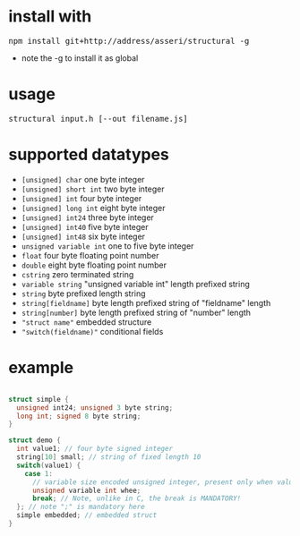 # install with
<pre>npm install git+http://address/asseri/structural -g</pre>
- note the -g to install it as global

# usage
<pre>structural input.h [--out filename.js]</pre>

# supported datatypes

- <code>[unsigned] char</code> one byte integer
- <code>[unsigned] short int</code> two byte integer
- <code>[unsigned] int</code> four byte integer
- <code>[unsigned] long int</code> eight byte integer
- <code>[unsigned] int24</code> three byte integer
- <code>[unsigned] int40</code> five byte integer
- <code>[unsigned] int48</code> six byte integer
- <code>unsigned variable int</code> one to five byte integer
- <code>float</code> four byte floating point number
- <code>double</code> eight byte floating point number
- <code>cstring</code> zero terminated string
- <code>variable string</code> "unsigned variable int" length prefixed string
- <code>string</code> byte prefixed length string
- <code>string[fieldname]</code> byte length prefixed string of "fieldname" length
- <code>string[number]</code> byte length prefixed string of "number" length
- <code>"struct name"</code> embedded structure
- <code>"switch(fieldname)"</code> conditional fields

# example

```c

struct simple {
  unsigned int24; unsigned 3 byte string;
  long int; signed 8 byte string;
}

struct demo {
  int value1; // four byte signed integer
  string[10] small; // string of fixed length 10
  switch(value1) {
    case 1:
      // variable size encoded unsigned integer, present only when value1 = 1
      unsigned variable int whee;
      break; // Note, unlike in C, the break is MANDATORY!
  }; // note ";" is mandatory here
  simple embedded; // embedded struct
}
```